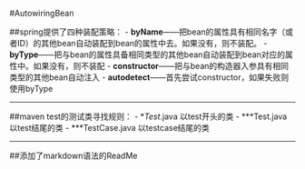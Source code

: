 #AutowiringBean


##spring提供了四种装配策略：
	- **byName**——把bean的属性具有相同名字（或者ID）的其他bean自动装配到bean的属性中去。如果没有，则不装配。
	- **byType**——把与bean的属性具备相同类型的其他bean自动装配到bean对应的属性中。如果没有，则不装配
	- **constructor**——把与bean的构造器入参具有相同类型的其他bean自动注入
	- **autodetect**——首先尝试constructor，如果失败则使用byType
* * *
##maven test的测试类寻找规则：
	- **Test*.java 以test开头的类
	- **\*Test.java 以test结尾的类
	- **\*TestCase.java 以testcase结尾的类

* * *
##添加了markdown语法的ReadMe